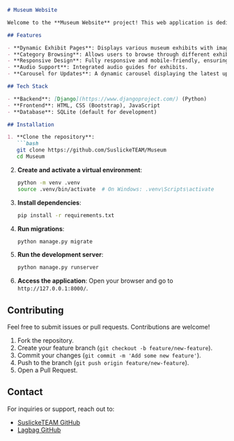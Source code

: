 ```markdown
# Museum Website

Welcome to the **Museum Website** project! This web application is dedicated to showcasing exhibits from the museum named after Oleg Pozdnyakov. It allows users to explore categories, view exhibits, listen to audio tours, and get the latest updates about the museum.

## Features

- **Dynamic Exhibit Pages**: Displays various museum exhibits with images, descriptions, and audio tours.
- **Category Browsing**: Allows users to browse through different exhibit categories.
- **Responsive Design**: Fully responsive and mobile-friendly, ensuring a seamless experience across devices.
- **Audio Support**: Integrated audio guides for exhibits.
- **Carousel for Updates**: A dynamic carousel displaying the latest updates about museum events and exhibitions.

## Tech Stack

- **Backend**: [Django](https://www.djangoproject.com/) (Python)
- **Frontend**: HTML, CSS (Bootstrap), JavaScript
- **Database**: SQLite (default for development)

## Installation

1. **Clone the repository**:
   ```bash
   git clone https://github.com/SuslickeTEAM/Museum
   cd Museum
   ```

2. **Create and activate a virtual environment**:
   ```bash
   python -m venv .venv
   source .venv/bin/activate  # On Windows: .venv\Scripts\activate
   ```

3. **Install dependencies**:
   ```bash
   pip install -r requirements.txt
   ```

4. **Run migrations**:
   ```bash
   python manage.py migrate
   ```

5. **Run the development server**:
   ```bash
   python manage.py runserver
   ```

6. **Access the application**:
   Open your browser and go to `http://127.0.0.1:8000/`.

## Contributing

Feel free to submit issues or pull requests. Contributions are welcome!

1. Fork the repository.
2. Create your feature branch (`git checkout -b feature/new-feature`).
3. Commit your changes (`git commit -m 'Add some new feature'`).
4. Push to the branch (`git push origin feature/new-feature`).
5. Open a Pull Request.

## Contact

For inquiries or support, reach out to:
- [SuslickeTEAM GitHub](https://github.com/SuslickeTEAM/Museum)
- [Lagbag GitHub](https://github.com/Lagbag)
